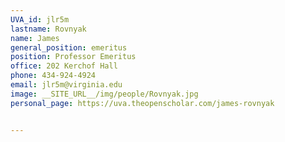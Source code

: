 ```yaml
---
UVA_id: jlr5m
lastname: Rovnyak
name: James
general_position: emeritus
position: Professor Emeritus
office: 202 Kerchof Hall
phone: 434-924-4924
email: jlr5m@virginia.edu
image: __SITE_URL__/img/people/Rovnyak.jpg
personal_page: https://uva.theopenscholar.com/james-rovnyak


---
```

